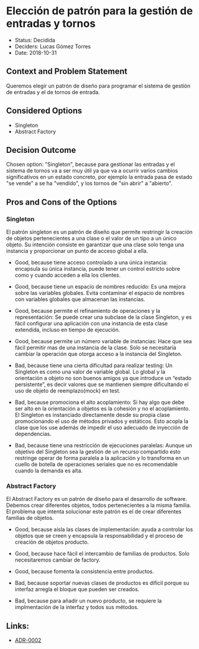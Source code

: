 # Elección de patrón para la gestión de entradas y tornos

* Status: Decidida 
* Deciders: Lucas Gómez Torres
* Date: 2018-10-31 


## Context and Problem Statement

Queremos elegir un patrón de diseño para programar  el sistema de gestión de entradas y el de tornos de entrada.



## Considered Options

* Singleton
* Abstract Factory

## Decision Outcome

Chosen option: "Singleton", because para gestionar las entradas y el sistema de tornos va a ser muy útil  ya que va a ocurrir varios cambios significativos en un estado concreto, por ejemplo la entrada pasa de estado "se vende" a se ha "vendido", y los tornos de "sin abrir" a "abierto".


## Pros and Cons of the Options 


### Singleton

 El patrón singleton es un patrón de diseño que permite restringir la creación de objetos pertenecientes a una clase o el valor de un tipo a un único objeto.
Su intención consiste en garantizar que una clase solo tenga una instancia y proporcionar un punto de acceso global a ella.

* Good, because tiene acceso controlado a una única instancia: encapsula su única instancia, puede tener un control estricto sobre como y cuando acceden a ella los clientes.
* Good, because tiene un espacio de nombres reducido: Es una mejora sobre las variables globales. Evita contaminar el espacio de nombres con variables globales que almacenan las instancias.
* Good, because permite el refinamiento de operaciones y la representación: Se puede crear una subclase de la clase Singleton, y es fácil configurar una aplicación con una instancia de esta clase extendida, incluso en tiempo de ejecución.
* Good, because permite un número variable de instancias: Hace que sea fácil permitir mas de una instancia de la clase. Solo se necesitaría cambiar la operación que otorga acceso a la instancia del Singleton.

* Bad, because tiene una cierta dificultad para realizar testing: Un Singleton es como una valor de variable global. Lo global y la orientación a objeto no son buenos amigos ya que introduce un “estado persistente”, es decir valores que se mantienen siempre dificultando el uso de objeto de reemplazo(mock) en test.
* Bad, because promociona el alto acoplamiento: Si hay algo que debe ser alto en la orientación a objetos es la cohesión y no el acoplamiento. El Singleton es instanciado directamente desde su propia clase promocionando el uso de métodos privados y estáticos. Esto acopla la clase que los use además de impedir el uso adecuado de inyección de dependencias.
* Bad, because tiene una restricción de ejecuciones paralelas: Aunque un objetivo del Singleton sea la gestión de un recurso compartido esto restringe operar de forma paralela a la aplicación y lo transforma en un cuello de botella de operaciones seriales que no es recomendable cuando la demanda es alta.








### Abstract Factory

El  Abstract Factory es un patrón de diseño para el desarrollo de software.
Debemos crear diferentes objetos, todos pertenecientes a la misma familia.
El problema que intenta solucionar este patrón es el de crear diferentes familias de objetos.



* Good, because aisla las clases de implementación: ayuda a controlar los objetos que se creen y encapsula la responsabilidad y el proceso de creación de objetos producto.
* Good, because hace fácil el intercambio de familias de productos. Solo necesitaremos cambiar de factory.
* Good, because fomenta la consistencia entre productos.






* Bad, because soportar nuevas clases de productos es dificil porque su interfaz arregla el bloque que pueden ser creados.
* Bad, because para añadir un nuevo producto, se requiere la implmentación de la interfaz y todos sus métodos.



## Links:
* [ADR-0002](0002-Patron-Sistemas-Estadio.md)
